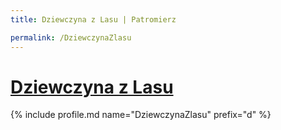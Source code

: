 ```yaml
---
title: Dziewczyna z Lasu | Patromierz

permalink: /DziewczynaZlasu
---
```


# [Dziewczyna z Lasu](https://patronite.pl/DziewczynaZlasu)

{% include profile.md name="DziewczynaZlasu" prefix="d" %}
